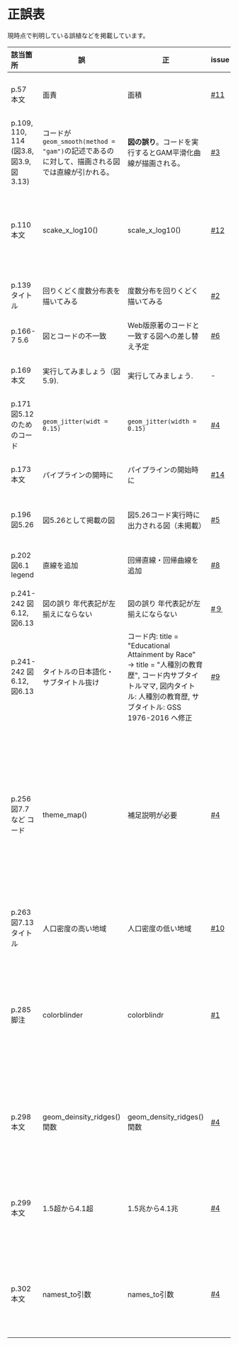 正誤表
===========================

現時点で判明している誤植などを掲載しています。

| 該当箇所 | 誤 | 正 | issue | 備考 | 対応 |
|:---------|----|----|----|:-----|:-----|
| p.57　本文 | 面責 | 面積 | [#11](https://github.com/uribo/kspub-dataviz/issues/11) | | 対応済み |
| p.109, 110, 114 (図3.8, 図3.9, 図3.13) | コードが`geom_smooth(method = "gam")`の記述であるのに対して、描画される図では直線が引かれる。 | **図の誤り**。コードを実行するとGAM平滑化曲線が描画される。 | [#3](https://github.com/uribo/kspub-dataviz/issues/3) | ただし原著でも直線のため、原著者への確認中。 | | 
| p.110 本文 | scake_x_log10() | scale_x_log10() | [#12](https://github.com/uribo/kspub-dataviz/issues/12) | | 4刷にて修正予定 |
| p.139 タイトル | 回りくどく度数分布表を描いてみる | 度数分布を回りくどく描いてみる | [#2](https://github.com/uribo/kspub-dataviz/issues/2) | | 対応済み |
| p.166-7 5.6 | 図とコードの不一致 | Web版原著のコードと一致する図への差し替え予定 | [#6](https://github.com/uribo/kspub-dataviz/issues/6) | | |
| p.169 本文 | 実行してみましょう（図5.9). | 実行してみましょう. | - | | 対応済み |
| p.171 図5.12のためのコード | `geom_jitter(widt = 0.15)` | `geom_jitter(width = 0.15)` | [#4](https://github.com/uribo/kspub-dataviz/issues/4) | | 対応済み | 
| p.173 本文 | パイプラインの開時に | パイプラインの開始時に | [#14](https://github.com/uribo/kspub-dataviz/issues/14) | | 対応済み |
| p.196 図5.26 | 図5.26として掲載の図 | 図5.26コード実行時に出力される図（未掲載） | [#5](https://github.com/uribo/kspub-dataviz/issues/5) | | 対応済み |  
| p.202 図6.1 legend | 直線を追加 | 回帰直線・回帰曲線を追加 | [#8](https://github.com/uribo/kspub-dataviz/issues/8) | | 対応済み |  
| p.241-242 図6.12, 図6.13| 図の誤り 年代表記が左揃えにならない | 図の誤り 年代表記が左揃えにならない | [#９](https://github.com/uribo/kspub-dataviz/issues/9) | 要原著者への確認 | |  
| p.241-242 図6.12, 図6.13| タイトルの日本語化・サブタイトル抜け |コード内: title = "Educational Attainment by Race" → title = "人種別の教育歴",  コード内サブタイトルママ,  図内タイトル: 人種別の教育歴,   サブタイトル: GSS 1976-2016  へ修正| [#9](https://github.com/uribo/kspub-dataviz/issues/9) | | 対応済み |  
| p.256 図7.7など コード | theme_map() | 補足説明が必要 | [#4](https://github.com/uribo/kspub-dataviz/issues/4) | この関数は付録A.4（p.348）で定義されている。また、同様の関数はcowplot、ggthemesパッケージも提供しており、いずれかのパッケージを読み込むことでも利用可能になる。 | 対応済み |
| p.263 図7.13 タイトル | 人口密度の高い地域 | 人口密度の低い地域 | [#10](https://github.com/uribo/kspub-dataviz/issues/10) | | 対応済み |
| p.285 脚注 | colorblinder | colorblindr | [#1](https://github.com/uribo/kspub-dataviz/issues/1) | colorblindrパッケージはCRAN未登録(2020年2月3日時点)。利用する際はGitHubの[リポジトリ](https://github.com/clauswilke/colorblindr)からのインストールが必要。 | 対応済み |
| p.298 本文 | geom_deinsity_ridges()関数 | geom_density_ridges()関数 | [#4](https://github.com/uribo/kspub-dataviz/issues/4) | | 4刷にて修正予定 |
| p.299 本文 | 1.5超から4.1超 | 1.5兆から4.1兆 | [#4](https://github.com/uribo/kspub-dataviz/issues/4) | | 4刷にて修正予定 |
| p.302 本文 | namest_to引数 | names_to引数 | [#4](https://github.com/uribo/kspub-dataviz/issues/4) | | 4刷にて修正予定 |
